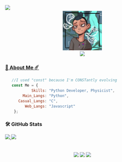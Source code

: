 <img src="https://komarev.com/ghpvc/?username=uhenrique&color=blue&style=flat">
<div align='center'>
    <a href="https://github.com/uhenrique">
    <img src='https://github.com/uhenrique/uhenrique/blob/main/uhenrique.png' height='128px' weidth'128px' target="_blank"><br>
    <img src="https://readme-typing-svg.herokuapp.com?color=006EF7&center=true&vCenter=true&multiline=true&width=500&height=65&lines=Hello+Friend!;My+name+is+Ulissis+and+I'm+a+physicist">
</div>

</div>
  
  ### 🌌 About Me ☄️
 
```js
   //I used "const" because I'm CONSTantly evolving
   const Me = {
            Skills: "Python Developer, Physicist",
        Main_Langs: "Python",
      Casual_Langs: "C", 
         Web_Langs: "Javascript"
    };

```

 ### 🛠️ GitHub Stats

<div>
  <a href="https://github.com/uhenrique">
  <img height="200em" src="https://activity-graph.herokuapp.com/graph?username=uhenrique&theme=github&bg_color=20232a&hide_border=true"/>
  <img height="200em" src="https://github-readme-stats.vercel.app/api/top-langs/?username=uhenrique&hide_border=1&theme=react&hide=issues&langs_count=5&custom_title=Top%20Languages"/>
<div>
    
#
    
<div align='center'>
    <a href = "mailto: u_henrique@hotmail.com"><img src="https://img.shields.io/badge/Gmail-D14836?style=for-the-badge&logo=gmail&logoColor=white" target="_blank"></a>
    <a href="https://instagram.com/ulissishenrique" target="_blank"><img src="https://img.shields.io/badge/-Instagram-%23E4405F?style=for-the-badge&logo=instagram&logoColor=white" target="_blank"></a>
  	<a href="https://twitter.com/ulissishenrique" target="_blank"><img src="https://img.shields.io/badge/-Twitter-%231DA1F2?style=for-the-badge&logo=twitter&logoColor=white" target="_blank"></a>
</div>
